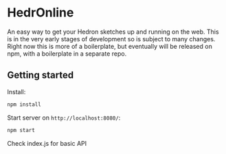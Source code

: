 # HedrOnline

An easy way to get your Hedron sketches up and running on the web. This is in the very early stages of development so is subject to many changes. Right now this is more of a boilerplate, but eventually will be released on npm, with a boilerplate in a separate repo.

## Getting started

Install:

```bash
npm install
```

Start server on `http://localhost:8080/`:

```bash
npm start
```

Check index.js for basic API
